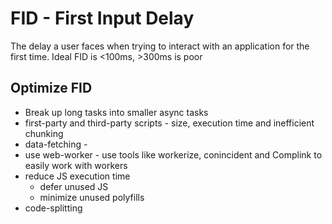 # FID - First Input Delay
The delay a user faces when trying to interact with an application for the first time.  Ideal FID is <100ms, >300ms is poor

## Optimize FID
- Break up long tasks into smaller async tasks
- first-party and third-party scripts - size, execution time and inefficient chunking
- data-fetching - 
- use web-worker - use tools like workerize, conincident and Complink to easily work with workers
- reduce JS execution time
    - defer unused JS
    - minimize unused polyfills
- code-splitting


